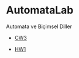 # AutomataLab
Automata ve Biçimsel Diller

* [CW3](https://cagriustun.github.io/AutomataLab/RegExp.html)
- [HW1](https://cagriustun.github.io/AutomataLab/Homework1.html)
